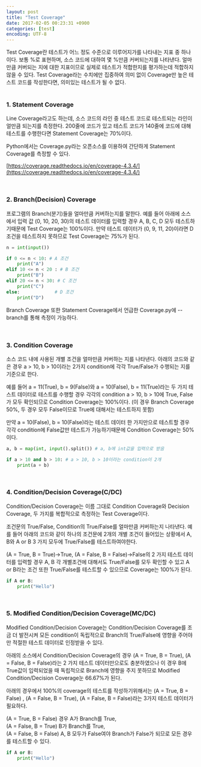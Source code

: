 ```yaml
---
layout: post
title: "Test Coverage"
date: 2017-02-05 00:23:31 +0900
categories: [test]
encoding: UTF-8
---
```


Test Coverage란 테스트가 어느 정도 수준으로 이루어지가를 나타내는 지표 중 하나이다. 보통 %로 표현하며,
소스 코드에 대하여 몇 %만큼 커버되는지를 나타낸다. 얼마만큼 커버되는 지에 대한 지표이므로 실제로 테스트가
적합한지를 평가하는데 적합하지 않을 수 있다. Test Coverage라는 수치에만 집중하여 의미 없이 Coverage만
높은 테스트 코드를 작성한다면, 의미있는 테스트가 될 수 없다.
<br/>
<br/>


### 1. **Statement Coverage**

Line Coverage라고도 하는데, 소스 코드의 라인 중 테스트 코드로 테스트되는 라인이
얼만큼 되는지를 측정한다. 200줄에 코드가 있고 테스트 코드가 140줄에 코드에 대해 테스트를
수행한다면 Statement Coverage는 70%이다. 

Python에서는 Coverage.py라는 오픈소스를 이용하여 간단하게 Statement Coverage를
측정할 수 있다.

[https://coverage.readthedocs.io/en/coverage-4.3.4/](https://coverage.readthedocs.io/en/coverage-4.3.4/)

<br/>


### 2. **Branch(Decision) Coverage**

프로그램의 Branch(분기)들을 얼마만큼 커버하는지를 말한다. 예를 들어 아래에 소스에서
입력 값 (0, 10, 20, 30)의 테스트 데이터를 입력할 경우 A, B, C, D 모두 테스트하기때문에 Test Coverage는 100%이다.
만약 테스트 데이터가 (0, 9, 11, 20)이라면 D조건을 테스트하지 못하므로 Test Coverage는 75%가 된다.

```python
n = int(input())

if 0 <= n < 10: # A 조건
    print("A")
elif 10 <= n < 20 : # B 조건
    print("B")
elif 20 <= n < 30: # C 조건
    print("C")
else:             # D 조건
    print("D") 
```

Branch Coverage 또한 Statement Coverage에서 언급한 Coverage.py에 --branch를 통해
측정이 가능하다. 

<br/>

### 3. **Condition Coverage**

소스 코드 내에 사용된 개별 조건을 얼마만큼 커버하는 지를 나타낸다. 아래의 코드와 같은 경우
a > 10, b > 10이라는 2가지 condition에 각각 True/False가 수행되는 지를 기준으로 한다.

예를 들어 a = 11(True), b = 9(False)와 a = 10(False), b = 11(True)라는 
두 가지 테스트 데이터로 테스트를 수행할 경우 각각의 condition a > 10, b > 10에 True, False가
모두 확인되므로 Condition Coverage는 100%이다. (이 경우 Branch Coverage 50%, 두 경우 모두 False이므로
True에 대해서는 테스트하지 못함)

만약 a = 10(False), b = 10(False)라는 테스트 데이터 한 가지만으로 테스트할 경우
각각 condition에 False값만 테스트가 가능하기때문에 Condition Coverage는 50%이다.

```python
a, b = map(int, input().split()) # a, b에 int값을 입력으로 받음

if a > 10 and b > 10: # a > 10, b > 10이라는 condition이 2개
    print(a + b)
```

<br/>

### 4. **Condition/Decision Coverage(C/DC)**

Condition/Decision Coverage는 이름 그대로 Condition Coverage와 Decision Coverage, 두 가지를
복합적으로 측정하는 Test Coverage이다. 

조건문의 True/False, Condition의 True/False를 얼마만큼 커버하는지 나타낸다. 예를 들어
아래의 코드와 같이 하나의 조건문에 2개의 개별 조건이 들어있는 상황에서 
A, B와 A or B 3 가지 모두에 True/False를 테스트하여야한다. 

(A = True, B = True)->True, (A = False, B = False)->False의 2 가지
테스트 데이터를 입력할 경우 A, B 각 개별조건에 대해서도 True/False를 모두 확인할 수 있고
A or B라는 조건 또한 True/False를 테스트할 수 있으므로 Coverage는 100%가 된다.

```python
if A or B: 
    print("Hello")
```

<br/>

### 5. **Modified Condition/Decision Coverage(MC/DC)**

Modified Condition/Decision Coverage는 Condition/Decision Coverage를 조금 더
발전시켜 모든 condition이 독립적으로 Branch의 True/False에 영향을 주어야만 적절한
테스트 데이터로 인정받을 수 있다. 

아래의 소스에서 Condition/Decision Coverage의 경우 (A = True, B = True),
(A = False, B = False)라는 2 가지 테스트 데이터만으로도 충분하였으나 
이 경우 B에 True값이 입력되었을 때 독립적으로 Branch에 영향을 주지 못하므로 
Modified Condition/Decision Coverage눈 66.67%가 된다. 

아래의 경우에서 100%의 coverage의 테스트를 작성하기위해서는 (A = True, B = False)
, (A = False, B = True), (A = False, B = False)라는 3가지 테스트 데이터가
필요하다. 

(A = True, B = False) 경우 A가 Branch를 True,<br/>
(A = False, B = True) B가 Branch를 True,<br/>
(A = False, B = False) A, B 모두가 False여야 Branch가 False가 되므로 모든 경우를
테스트할 수 있다.

```python
if A or B: 
    print("Hello")
```



<br/>
<br/>



